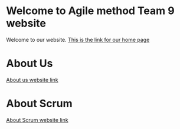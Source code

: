 # Welcome to Agile method Team 9 website

Welcome to our website.
[This is the link for our home page](https://hyh1997112.github.io/agileTeam9/) 

# About Us

[About us website link]()

# About Scrum

[About Scrum website link]()

